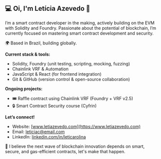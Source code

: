 ## 💻 Oi, I'm Letícia Azevedo 🌸

I’m a smart contract developer in the making, actively building on the EVM with Solidity and Foundry. Passionate about the potential of blockchain, I’m currently focused on mastering smart contract development and security.

🌍 Based in Brazil, building globally.

**Current stack & tools:**
- Solidity, Foundry (unit testing, scripting, mocking, fuzzing)
- Chainlink VRF & Automation
- JavaScript & React (for frontend integration)
- Git & GitHub (version control & open-source collaboration)

**Ongoing projects:**
- 🎟️ Raffle contract using Chainlink VRF (Foundry + VRF v2.5)
- 🔒 Smart Contract Security course (Cyfrin)

**Let’s connect!**
- Website: [www.letiazevedo.com](https://www.letiazevedo.com)
- Email: leticiac@email.com
- LinkedIn: [linkedin.com/in/leticarolina](https://www.linkedin.com/in/leticarolina)

🚀 I believe the next wave of blockchain innovation depends on smart, secure, and gas-efficient contracts, let's make that happen.
